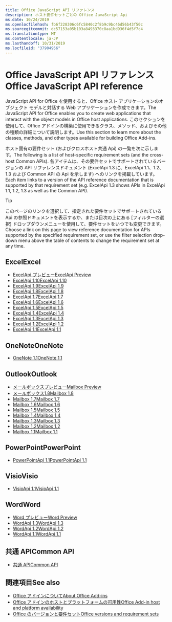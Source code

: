 ```yaml
---
title: Office JavaScript API リファレンス
description: ホスト要件セットごとの Office JavaScript Api
ms.date: 10/24/2019
ms.openlocfilehash: fb6f228306c6fc5840c2f8b9c9bc46d56b43f50c
ms.sourcegitcommit: dc57153a05b103a8493370c8aa1bd936f4d5f7c4
ms.translationtype: MT
ms.contentlocale: ja-JP
ms.lasthandoff: 10/31/2019
ms.locfileid: "37904956"
---
```

# <a name="office-javascript-api-reference"></a><span data-ttu-id="b7bc2-103">Office JavaScript API リファレンス</span><span class="sxs-lookup"><span data-stu-id="b7bc2-103">Office JavaScript API reference</span></span>

<span data-ttu-id="b7bc2-104">JavaScript API for Office を使用すると、Office ホスト アプリケーションのオブジェクト モデルと対話する Web アプリケーションを作成できます。</span><span class="sxs-lookup"><span data-stu-id="b7bc2-104">The JavaScript API for Office enables you to create web applications that interact with the object models in Office host applications.</span></span> <span data-ttu-id="b7bc2-105">このセクションを使用して、Office アドインの構築に使用できるクラス、メソッド、およびその他の種類の詳細について説明します。</span><span class="sxs-lookup"><span data-stu-id="b7bc2-105">Use this section to learn more about the classes, methods, and other types available for building Office Add-ins.</span></span>

<span data-ttu-id="b7bc2-106">ホスト固有の要件セット (およびクロスホスト共通 Api) の一覧を次に示します。</span><span class="sxs-lookup"><span data-stu-id="b7bc2-106">The following is a list of host-specific requirement sets (and the cross-host Common APIs).</span></span> <span data-ttu-id="b7bc2-107">各アイテムは、その要件セットでサポートされているバージョンの API リファレンスドキュメント (ExcelApi 1.3 に、ExcelApi 1.1、1.2、1.3 および Common API の Api を示します) へのリンクを掲載しています。</span><span class="sxs-lookup"><span data-stu-id="b7bc2-107">Each item links to a version of the API reference documentation that is supported by that requirement set (e.g. ExcelApi 1.3 shows APIs in ExcelApi 1.1, 1.2, 1.3 as well as the Common API).</span></span>

> [!TIP]
> <span data-ttu-id="b7bc2-108">このページのリンクを選択して、指定された要件セットでサポートされている Api の参照ドキュメントを表示するか、または目次の上にある [フィルターの選択] ドロップダウンメニューを使用して、要件セットをいつでも変更できます。</span><span class="sxs-lookup"><span data-stu-id="b7bc2-108">Choose a link on this page to view reference documentation for APIs supported by the specified requirement set, or use the filter selection drop-down menu above the table of contents to change the requirement set at any time.</span></span>

## <a name="excel"></a><span data-ttu-id="b7bc2-109">Excel</span><span class="sxs-lookup"><span data-stu-id="b7bc2-109">Excel</span></span>

- [<span data-ttu-id="b7bc2-110">ExcelApi プレビュー</span><span class="sxs-lookup"><span data-stu-id="b7bc2-110">ExcelApi Preview</span></span>](/javascript/api/excel?view=excel-js-preview)
- [<span data-ttu-id="b7bc2-111">ExcelApi 1.10</span><span class="sxs-lookup"><span data-stu-id="b7bc2-111">ExcelApi 1.10</span></span>](/javascript/api/excel?view=excel-js-1.10)
- [<span data-ttu-id="b7bc2-112">ExcelApi 1.9</span><span class="sxs-lookup"><span data-stu-id="b7bc2-112">ExcelApi 1.9</span></span>](/javascript/api/excel?view=excel-js-1.9)
- [<span data-ttu-id="b7bc2-113">ExcelApi 1.8</span><span class="sxs-lookup"><span data-stu-id="b7bc2-113">ExcelApi 1.8</span></span>](/javascript/api/excel?view=excel-js-1.8)
- [<span data-ttu-id="b7bc2-114">ExcelApi 1.7</span><span class="sxs-lookup"><span data-stu-id="b7bc2-114">ExcelApi 1.7</span></span>](/javascript/api/excel?view=excel-js-1.7)
- [<span data-ttu-id="b7bc2-115">ExcelApi 1.6</span><span class="sxs-lookup"><span data-stu-id="b7bc2-115">ExcelApi 1.6</span></span>](/javascript/api/excel?view=excel-js-1.6)
- [<span data-ttu-id="b7bc2-116">ExcelApi 1.5</span><span class="sxs-lookup"><span data-stu-id="b7bc2-116">ExcelApi 1.5</span></span>](/javascript/api/excel?view=excel-js-1.5)
- [<span data-ttu-id="b7bc2-117">ExcelApi 1.4</span><span class="sxs-lookup"><span data-stu-id="b7bc2-117">ExcelApi 1.4</span></span>](/javascript/api/excel?view=excel-js-1.4)
- [<span data-ttu-id="b7bc2-118">ExcelApi 1.3</span><span class="sxs-lookup"><span data-stu-id="b7bc2-118">ExcelApi 1.3</span></span>](/javascript/api/excel?view=excel-js-1.3)
- [<span data-ttu-id="b7bc2-119">ExcelApi 1.2</span><span class="sxs-lookup"><span data-stu-id="b7bc2-119">ExcelApi 1.2</span></span>](/javascript/api/excel?view=excel-js-1.2)
- [<span data-ttu-id="b7bc2-120">ExcelApi 1.1</span><span class="sxs-lookup"><span data-stu-id="b7bc2-120">ExcelApi 1.1</span></span>](/javascript/api/excel?view=excel-js-1.1)

## <a name="onenote"></a><span data-ttu-id="b7bc2-121">OneNote</span><span class="sxs-lookup"><span data-stu-id="b7bc2-121">OneNote</span></span>

- [<span data-ttu-id="b7bc2-122">OneNote 1.1</span><span class="sxs-lookup"><span data-stu-id="b7bc2-122">OneNote 1.1</span></span>](/javascript/api/onenote?view=onenote-js-1.1)

## <a name="outlook"></a><span data-ttu-id="b7bc2-123">Outlook</span><span class="sxs-lookup"><span data-stu-id="b7bc2-123">Outlook</span></span>

- [<span data-ttu-id="b7bc2-124">メールボックスプレビュー</span><span class="sxs-lookup"><span data-stu-id="b7bc2-124">Mailbox Preview</span></span>](/javascript/api/outlook?view=outlook-js-preview)
- [<span data-ttu-id="b7bc2-125">メールボックス1.8</span><span class="sxs-lookup"><span data-stu-id="b7bc2-125">Mailbox 1.8</span></span>](/javascript/api/outlook?view=outlook-js-1.8)
- [<span data-ttu-id="b7bc2-126">Mailbox 1.7</span><span class="sxs-lookup"><span data-stu-id="b7bc2-126">Mailbox 1.7</span></span>](/javascript/api/outlook?view=outlook-js-1.7)
- [<span data-ttu-id="b7bc2-127">Mailbox 1.6</span><span class="sxs-lookup"><span data-stu-id="b7bc2-127">Mailbox 1.6</span></span>](/javascript/api/outlook?view=outlook-js-1.6)
- [<span data-ttu-id="b7bc2-128">Mailbox 1.5</span><span class="sxs-lookup"><span data-stu-id="b7bc2-128">Mailbox 1.5</span></span>](/javascript/api/outlook?view=outlook-js-1.5)
- [<span data-ttu-id="b7bc2-129">Mailbox 1.4</span><span class="sxs-lookup"><span data-stu-id="b7bc2-129">Mailbox 1.4</span></span>](/javascript/api/outlook?view=outlook-js-1.4)
- [<span data-ttu-id="b7bc2-130">Mailbox 1.3</span><span class="sxs-lookup"><span data-stu-id="b7bc2-130">Mailbox 1.3</span></span>](/javascript/api/outlook?view=outlook-js-1.3)
- [<span data-ttu-id="b7bc2-131">Mailbox 1.2</span><span class="sxs-lookup"><span data-stu-id="b7bc2-131">Mailbox 1.2</span></span>](/javascript/api/outlook?view=outlook-js-1.2)
- [<span data-ttu-id="b7bc2-132">Mailbox 1.1</span><span class="sxs-lookup"><span data-stu-id="b7bc2-132">Mailbox 1.1</span></span>](/javascript/api/outlook?view=outlook-js-1.1)

## <a name="powerpoint"></a><span data-ttu-id="b7bc2-133">PowerPoint</span><span class="sxs-lookup"><span data-stu-id="b7bc2-133">PowerPoint</span></span>

- [<span data-ttu-id="b7bc2-134">PowerPointApi 1.1</span><span class="sxs-lookup"><span data-stu-id="b7bc2-134">PowerPointApi 1.1</span></span>](/javascript/api/powerpoint?view=powerpoint-js-1.1)

## <a name="visio"></a><span data-ttu-id="b7bc2-135">Visio</span><span class="sxs-lookup"><span data-stu-id="b7bc2-135">Visio</span></span>

- [<span data-ttu-id="b7bc2-136">VisioApi 1.1</span><span class="sxs-lookup"><span data-stu-id="b7bc2-136">VisioApi 1.1</span></span>](/javascript/api/visio?view=visio-js-1.1)

## <a name="word"></a><span data-ttu-id="b7bc2-137">Word</span><span class="sxs-lookup"><span data-stu-id="b7bc2-137">Word</span></span>

- [<span data-ttu-id="b7bc2-138">Word プレビュー</span><span class="sxs-lookup"><span data-stu-id="b7bc2-138">Word Preview</span></span>](/javascript/api/word?view=word-js-preview)
- [<span data-ttu-id="b7bc2-139">WordApi 1.3</span><span class="sxs-lookup"><span data-stu-id="b7bc2-139">WordApi 1.3</span></span>](/javascript/api/word?view=word-js-1.3)
- [<span data-ttu-id="b7bc2-140">WordApi 1.2</span><span class="sxs-lookup"><span data-stu-id="b7bc2-140">WordApi 1.2</span></span>](/javascript/api/word?view=word-js-1.2)
- [<span data-ttu-id="b7bc2-141">WordApi 1.1</span><span class="sxs-lookup"><span data-stu-id="b7bc2-141">WordApi 1.1</span></span>](/javascript/api/word?view=word-js-1.1)

## <a name="common-api"></a><span data-ttu-id="b7bc2-142">共通 API</span><span class="sxs-lookup"><span data-stu-id="b7bc2-142">Common API</span></span>

- [<span data-ttu-id="b7bc2-143">共通 API</span><span class="sxs-lookup"><span data-stu-id="b7bc2-143">Common API</span></span>](/javascript/api/office?view=common-js)

## <a name="see-also"></a><span data-ttu-id="b7bc2-144">関連項目</span><span class="sxs-lookup"><span data-stu-id="b7bc2-144">See also</span></span>

- [<span data-ttu-id="b7bc2-145">Office アドインについて</span><span class="sxs-lookup"><span data-stu-id="b7bc2-145">About Office Add-ins</span></span>](/office/dev/add-ins/overview)
- [<span data-ttu-id="b7bc2-146">Office アドインのホストとプラットフォームの可用性</span><span class="sxs-lookup"><span data-stu-id="b7bc2-146">Office Add-in host and platform availability</span></span>](/office/dev/add-ins/overview/office-add-in-availability)
- [<span data-ttu-id="b7bc2-147">Office のバージョンと要件セット</span><span class="sxs-lookup"><span data-stu-id="b7bc2-147">Office versions and requirement sets</span></span>](/office/dev/add-ins/develop/office-versions-and-requirement-sets)
